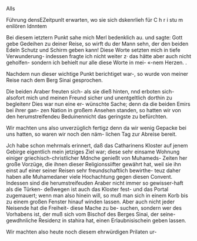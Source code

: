 Alls

Führung densEZeitpunlt erwarten, wo sie sich dskenrlieh für
C h r i stu m enilören ldnntem

Bei diesem ietztern Punkt sahe mich Merl bedenklich au.
und sagte: Gott gebe Gedeihen zu deiner Reise, so wirft
du der Mann sehn, der den beiden Edeln Schutz und Schirm
geben kann! Diese Worte setzten mich in tiefe Verwunderung-
indessen fragte ich nicht weiter z· das hätte aber auch nicht
geholfen- sondern ich behielt nur alle diese Worte in mei-
«-nem Herzen. .

Nachdem nun dieser wichtige Punkt berichtiget war-, so
wurde von meiner Reise nach dem Berg Sinai gesprochen.

Die beiden Araber freuten sich- als sie dieß hinten, nnd
erboten sich- alsofort mich und meinen Freund sicher und
unentgeltlich dorthin zu begleitenr Dies war nun eine er-
wünschte Sache; denn da die beiden Emirs bei ihrer gan-
zen Nation in großem Ansehen standen, so hatten wir von
den herumstreifendeu Beduinennicht das geringste zu befürchten.

Wir machten uns also unverzüglich fertigz denn da wir
wenig Gepacke bei uns hatten, so waren wir noch den näm-
lichen Tag zur Abreise bereit.

Jch habe schon mehrmals erinnert, daß das Catharinens
Kloster auf jenem Gebirge eigentlich mein jetziges Ziel war;
diese sehr einsame Wohnung einiger griechisch-christlicher
Mdnche genießt von Muhameds- Zeiten her große Vorzüge,
die ihnen dieser Religionssiifter gewährt hat, weil sie ihn
einst auf einer seiner Reisen sehr freundschaftlich bewirthe-
teuz daher haben alle Muhamedaner viele Hochachtung gegen
diesen Convent. Indessen sind die herumstreifeuden Araber
nicht immer so gewisser-haft als die Türken- deßwegen ist
auch das Kloster fest- und das Portal zugemauert; wenn
man also hinein will, so muß man sich in einem Korb bis
zu einem großen Fenster hinauf winden lassen. Aber auch
nicht jeder Neisende hat die Freiheit- diese Mache zu be-
suchen, sondern wer des Vorhabens ist, der muß sich vom
Bischof des Berges Sinai, der seine-gewdhnliche Residenz
in stahira hat, einen Erlaubnisischein geben lassen.

Wir machten also heute noch diesem ehrwürdigen Prilaten ur-


